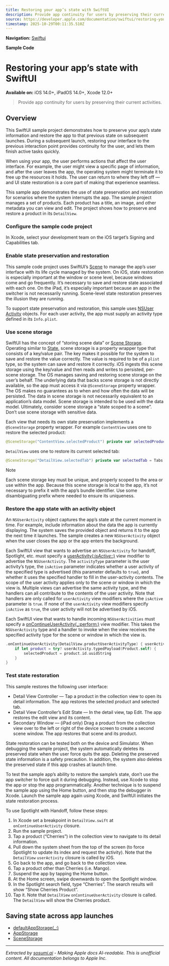 ```yaml
---
title: Restoring your app’s state with SwiftUI
description: Provide app continuity for users by preserving their current activities.
source: https://developer.apple.com/documentation/swiftui/restoring-your-app-s-state-with-swiftui
timestamp: 2025-10-29T00:11:35.510Z
---
```


**Navigation:** [Swiftui](/documentation/swiftui)

**Sample Code**

# Restoring your app’s state with SwiftUI

**Available on:** iOS 14.0+, iPadOS 14.0+, Xcode 12.0+

> Provide app continuity for users by preserving their current activities.

## Overview

This SwiftUI sample project demonstrates how to preserve your appʼs state information and restore the app to that previous state on subsequent launches. During a subsequent launch, restoring your interface to the previous interaction point provides continuity for the user, and lets them finish active tasks quickly.

When using your app, the user performs actions that affect the user interface. For example, the user might view a specific page of information, and after the user leaves the app, the operating system might terminate it to free up the resources it holds. The user can return to where they left off — and UI state restoration is a core part of making that experience seamless.

This sample app demonstrates the use of state preservation and restoration for scenarios where the system interrupts the app. The sample project manages a set of products. Each product has a title, an image, and other metadata you can view and edit. The project shows how to preserve and restore a product in its `DetailView`.

### Configure the sample code project

In Xcode, select your development team on the iOS target’s Signing and Capabilities tab.

### Enable state preservation and restoration

This sample code project uses SwiftUI’s [Scene](/documentation/swiftui/scene) to manage the app’s user interface with its life cycle managed by the system. On iOS, state restoration is especially important at the window or scene level, because windows come and go frequently. It’s necessary to save and restore state associated with each one. On the iPad, it’s especially important because an app in the switcher is not necessarily running. Scene-level state restoration preserves the illusion they are running.

To support state preservation and restoration, this sample uses [NSUser Activity](/documentation/Foundation/NSUserActivity) objects. For each user activity, the app must supply an activity type defined in its `Info.plist`.

### Use scene storage

SwiftUI has the concept of “storing scene data” or [Scene Storage](/documentation/swiftui/scenestorage). Operating similar to [State](/documentation/swiftui/state), scene storage is a property wrapper type that consists of a key/value pair. The key makes it possible for the system to save and restore the value correctly. The value is required to be of a `plist` type, so the system can save and restore it correctly. iOS ingests this scene storage using the key/value and then reads and writes to persisted, per-scene storage. The OS manages saving and restoring scene storage on the user’s behalf. The underlying data that backs scene storage is not directly available, so the app must access it via `@SceneStorage` property wrapper. The OS makes no guarantees as to when and how often the data will be persisted. The data in scene storage is not necessarily equivalent to an application’s data model. Scene storage is intended to be used *with* the data model. Ultimately, consider scene storage a “state scoped to a scene”. Don’t use scene storage with sensitive data.

Each view that needs its own state preservation implements a `@SceneStorage` property wrapper. For example `ContentView` uses one to restore the selected product:

```swift
@SceneStorage("ContentView.selectedProduct") private var selectedProduct: String?
```

`DetailView` uses one to restore its current selected tab:

```swift
@SceneStorage("DetailView.selectedTab") private var selectedTab = Tabs.detail
```

> [!NOTE]
> Each scene storage key must be unique, and properly scoped to the area or use within the app. Because this scene storage is local to the app, it’s not necessary to prefix it with the app’s bundle identifier. Use some disambiguating prefix where needed to ensure its uniqueness.

### Restore the app state with an activity object

An `NSUserActivity` object captures the app’s state at the current moment in time. For example, include information about the data the app is currently displaying. The system saves the provided object and returns it to the app the next time it launches. The sample creates a new `NSUserActivity` object when the user closes the app or the app enters the background.

Each SwiftUI view that wants to advertise an `NSUserActivity` for handoff, Spotlight, etc. must specify a [userActivity(_:isActive:_:)](/documentation/swiftui/view/useractivity(_:isactive:_:)) view modifier to advertise the `NSUserActivity`. The `activityType` parameter is the user activity’s type, the `isActive` parameter indicates whether a user activity of the specified type is advertised (this parameter defaults to `true`), and whether it uses the specified handler to fill in the user-activity contents. The scope of the user activity applies only to the scene or window in which the view is. Multiple views can advertise the same activity type, and the handlers can all contribute to the contents of the user activity. Note that handlers are only called for `userActivity` view modifiers where the `isActive` parameter is `true`. If none of the `userActivity` view modifiers specify `isActive` as `true`, the user activity will not be advertised by iOS.

Each SwiftUI view that wants to handle incoming `NSUserActivities` must specify a [onContinueUserActivity(_:perform:)](/documentation/swiftui/view/oncontinueuseractivity(_:perform:)) view modifier. This takes the `NSUserActivity` type and a handler to invoke when the view receives the specified activity type for the scene or window in which the view is.

```swift
.onContinueUserActivity(DetailView.productUserActivityType) { userActivity in
    if let product = try? userActivity.typedPayload(Product.self) {
        selectedProduct = product.id.uuidString
    }
}
```

### Test state restoration

This sample restores the following user interface:

- Detail View Controller — Tap a product in the collection view to open its detail information. The app restores the selected product and selected tab.
- Detail View Controller’s Edit State — In the detail view, tap Edit. The app restores the edit view and its content.
- Secondary Window — (iPad only) Drag a product from the collection view over to the left or right of the device screen to create a second scene window. The app restores that scene and its product.

State restoration can be tested both on the device and Simulator. When debugging the sample project, the system automatically deletes its preserved state when the user force quits the app. Deleting the preserved state information is a safety precaution. In addition, the system also deletes the preserved state if this app crashes at launch time.

To test the sample app’s ability to restore the sample’s state, don’t use the app switcher to force quit it during debugging. Instead, use Xcode to stop the app or stop the app programmatically. Another technique is to suspend the sample app using the Home button, and then stop the debugger in Xcode. Launch the sample app again using Xcode, and SwiftUI initiates the state restoration process.

To use Spotlight with Handoff, follow these steps:

1. In Xcode set a breakpoint in `DetailView.swift` at `onContinueUserActivity` closure.
2. Run the sample project.
3. Tap a product (“Cherries”) in the collection view to navigate to its detail information.
4. Pull down the system sheet from the top of the screen (to force Spotlight to update its index and request the activity). Note that the `DetailView` `userActivity` closure is called by iOS.
5. Go back to the app, and go back to the collection view.
6. Tap a product other than Cherries (i.e. Mango).
7. Suspend the app by tapping the Home button.
8. At the Home screen, swipe downwards to open the Spotlight window.
9. In the Spotlight search field, type “Cherries”. The search results will show “Show Cherries Product”.
10. Tap it. Note that `DetailView` `onContinueUserActivity` closure is called. The `DetailView` will show the Cherries product.

## Saving state across app launches

- [defaultAppStorage(_:)](/documentation/swiftui/view/defaultappstorage(_:))
- [AppStorage](/documentation/swiftui/appstorage)
- [SceneStorage](/documentation/swiftui/scenestorage)

---

*Extracted by [sosumi.ai](https://sosumi.ai) - Making Apple docs AI-readable.*
*This is unofficial content. All documentation belongs to Apple Inc.*
